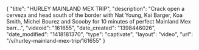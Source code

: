 {
    "title": "HURLEY MAINLAND MEX TRIP",
    "description": "Crack open a cerveza and head south of the border with Nat Young, Kai Barger, Koa Smith, Michel Bourez and Scooby for 10 minutes of perfect Mainland Mex barr...",
    "videoid": "161655",
    "date_created": "1398446026",
    "date_modified": "1418181370",
    "type": "captivate",
    "layout": "video",
    "url": "\/v\/hurley-mainland-mex-trip\/161655"
}